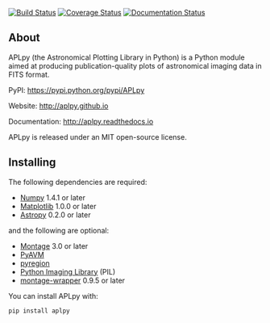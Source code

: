 [![Build Status](https://travis-ci.org/aplpy/aplpy.svg?branch=master)](https://travis-ci.org/aplpy/aplpy)
[![Coverage Status](https://coveralls.io/repos/aplpy/aplpy/badge.svg?branch=master)](https://coveralls.io/r/aplpy/aplpy?branch=master)
[![Documentation Status](https://readthedocs.org/projects/aplpy/badge/?version=latest)](https://aplpy.readthedocs.io/en/latest/)


About
-----

APLpy (the Astronomical Plotting Library in Python) is a
Python module aimed at producing publication-quality plots
of astronomical imaging data in FITS format.

PyPI: https://pypi.python.org/pypi/APLpy

Website: http://aplpy.github.io

Documentation: http://aplpy.readthedocs.io

APLpy is released under an MIT open-source license.

Installing
----------

The following dependencies are required:

* [Numpy](http://numpy.scipy.org) 1.4.1 or later
* [Matplotlib](http://www.matplotlib.org) 1.0.0 or later
* [Astropy](http://www.astropy.org) 0.2.0 or later

and the following are optional:

* [Montage](http://montage.ipac.caltech.edu/) 3.0 or later
* [PyAVM](http://astrofrog.github.io/pyavm/)
* [pyregion](http://pyregion.readthedocs.org/)
* [Python Imaging Library](http://www.pythonware.com/products/pil/) (PIL)
* [montage-wrapper](http://www.astropy.org/montage-wrapper) 0.9.5 or later

You can install APLpy with:

    pip install aplpy
